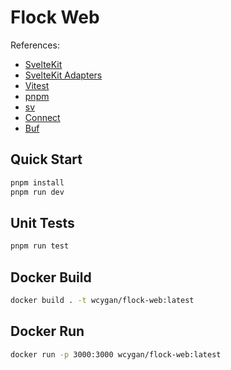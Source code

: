 # Flock Web

References:

- [SvelteKit](https://kit.svelte.dev/)
- [SvelteKit Adapters](https://kit.svelte.dev/docs/adapters)
- [Vitest](https://vitest.dev/)
- [pnpm](https://pnpm.io/)
- [sv](https://github.com/sveltejs/cli)
- [Connect](https://connectrpc.com/)
- [Buf](https://buf.build/) 

## Quick Start

```bash
pnpm install
pnpm run dev
```

## Unit Tests

```bash
pnpm run test
```

## Docker Build

```bash
docker build . -t wcygan/flock-web:latest
```

## Docker Run

```bash
docker run -p 3000:3000 wcygan/flock-web:latest
```